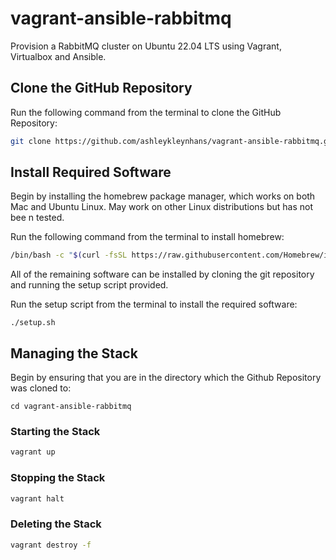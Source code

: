 # vagrant-ansible-rabbitmq

Provision a RabbitMQ cluster on Ubuntu 22.04 LTS using Vagrant, Virtualbox and Ansible.

## Clone the GitHub Repository

Run the following command from the terminal to clone the GitHub Repository:

```bash
git clone https://github.com/ashleykleynhans/vagrant-ansible-rabbitmq.git
```

## Install Required Software

Begin by installing the homebrew package manager, which works on both Mac
 and Ubuntu Linux.  May work on other Linux distributions but has not bee
n tested.

Run the following command from the terminal to install homebrew:

```bash
/bin/bash -c "$(curl -fsSL https://raw.githubusercontent.com/Homebrew/install/HEAD/install.sh)"
```

All of the remaining software can be installed by cloning the git repository and  running the setup script provided.

Run the setup script from the terminal to install the required software:

```bassh
./setup.sh
```

## Managing the Stack

Begin by ensuring that you are in the directory which the Github Repository was cloned to:

```
cd vagrant-ansible-rabbitmq
```

### Starting the Stack

```bash
vagrant up
```

### Stopping the Stack

```bash
vagrant halt
```

### Deleting the Stack

```bash
vagrant destroy -f
```

